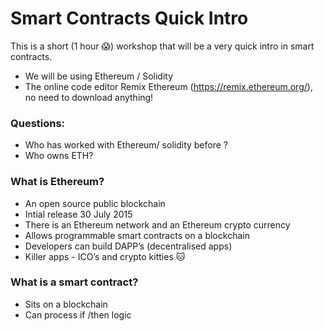 # Smart Contracts Quick Intro

This is a short (1 hour 😱) workshop that will be a very quick intro in smart contracts.
* We will be using Ethereum / Solidity
* The online code editor Remix Ethereum (https://remix.ethereum.org/), no need to download anything!

### Questions:
* Who has worked with Ethereum/ solidity before ?
* Who owns ETH?


### What is Ethereum?
* An open source public blockchain
* Intial release 30 July 2015
* There is an Ethereum network and an Ethereum crypto currency 
* Allows programmable smart contracts on a blockchain 
* Developers can build DAPP’s (decentralised apps)
* Killer apps - ICO’s and crypto kitties 🐱


### What is a smart contract?
* Sits on a blockchain
* Can process if /then logic
